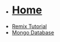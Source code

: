 <!-- docs/_sidebar.md -->
<!-- week 8 -->
* [<h1>Home</h1>](README.md)
* [Remix Tutorial](Block_REMIX/section_1/rmtutorial.md)
* [Mongo Database](Block_REMIX/section_2/library.md)

<!-- docs/_sidebar.md 
New code for 2024  
* [Mongo Database](Block_REMIX/section_3/database.md)
-->